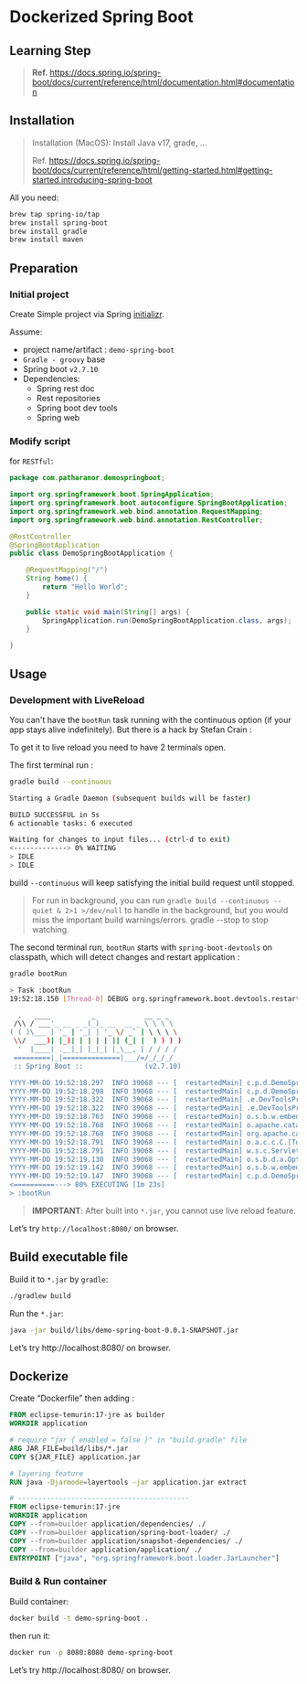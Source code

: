 # Dockerized Spring Boot

## Learning Step

> **Ref.** https://docs.spring.io/spring-boot/docs/current/reference/html/documentation.html#documentation

## Installation

> Installation (MacOS): Install Java v17, grade, …
>
> Ref. https://docs.spring.io/spring-boot/docs/current/reference/html/getting-started.html#getting-started.introducing-spring-boot

All you need:

```sh
brew tap spring-io/tap
brew install spring-boot
brew install gradle
brew install maven
```

## Preparation

### Initial project

Create Simple project via Spring [initializr](https://start.spring.io/).

Assume:

- project name/artifact : `demo-spring-boot`
- `Gradle - groovy` base
- Spring boot `v2.7.10`
- Dependencies:
  - Spring rest doc
  - Rest repositories
  - Spring boot dev tools
  - Spring web

### Modify script

for `RESTful`:

```java
package com.patharanor.demospringboot;

import org.springframework.boot.SpringApplication;
import org.springframework.boot.autoconfigure.SpringBootApplication;
import org.springframework.web.bind.annotation.RequestMapping;
import org.springframework.web.bind.annotation.RestController;

@RestController
@SpringBootApplication
public class DemoSpringBootApplication {

    @RequestMapping("/")
    String home() {
        return "Hello World";
    }

    public static void main(String[] args) {
        SpringApplication.run(DemoSpringBootApplication.class, args);
    }

}
```

## Usage

### Development with LiveReload

You can't have the `bootRun` task running with the continuous option (if your app stays alive indefinitely). But there is a hack by Stefan Crain :

To get it to live reload you need to have 2 terminals open.

The first terminal run :

```sh
gradle build --continuous

Starting a Gradle Daemon (subsequent builds will be faster)

BUILD SUCCESSFUL in 5s
6 actionable tasks: 6 executed

Waiting for changes to input files... (ctrl-d to exit)
<-------------> 0% WAITING
> IDLE
> IDLE
```

build `--continuous` will keep satisfying the initial build request until stopped.

> For run in background, you can run `gradle build --continuous --quiet & 2>1 >/dev/null` to handle in the background, but you would miss the important build warnings/errors. gradle --stop to stop watching.

The second terminal run, `bootRun` starts with `spring-boot-devtools` on classpath, which will detect changes and restart application :

```sh
gradle bootRun

> Task :bootRun
19:52:18.150 [Thread-0] DEBUG org.springframework.boot.devtools.restart.classloader.RestartClassLoader - Created RestartClassLoader org.springframework.boot.devtools.restart.classloader.RestartClassLoader@577c9290

  .   ____          _            __ _ _
 /\\ / ___'_ __ _ _(_)_ __  __ _ \ \ \ \
( ( )\___ | '_ | '_| | '_ \/ _` | \ \ \ \
 \\/  ___)| |_)| | | | | || (_| |  ) ) ) )
  '  |____| .__|_| |_|_| |_\__, | / / / /
 =========|_|==============|___/=/_/_/_/
 :: Spring Boot ::               (v2.7.10)

YYYY-MM-DD 19:52:18.297  INFO 39068 --- [  restartedMain] c.p.d.DemoSpringBootApplication          : Starting DemoSpringBootApplication using Java 17.0.6 on PatharaNor.local with PID 39068 (/Users/Pathara.No/projects/test/demo-spring-boot/build/classes/java/main started by patharanor in /Users/Pathara.No/projects/test/demo-spring-boot)
YYYY-MM-DD 19:52:18.298  INFO 39068 --- [  restartedMain] c.p.d.DemoSpringBootApplication          : No active profile set, falling back to 1 default profile: "default"
YYYY-MM-DD 19:52:18.322  INFO 39068 --- [  restartedMain] .e.DevToolsPropertyDefaultsPostProcessor : Devtools property defaults active! Set 'spring.devtools.add-properties' to 'false' to disable
YYYY-MM-DD 19:52:18.322  INFO 39068 --- [  restartedMain] .e.DevToolsPropertyDefaultsPostProcessor : For additional web related logging consider setting the 'logging.level.web' property to 'DEBUG'
YYYY-MM-DD 19:52:18.763  INFO 39068 --- [  restartedMain] o.s.b.w.embedded.tomcat.TomcatWebServer  : Tomcat initialized with port(s): 8080 (http)
YYYY-MM-DD 19:52:18.768  INFO 39068 --- [  restartedMain] o.apache.catalina.core.StandardService   : Starting service [Tomcat]
YYYY-MM-DD 19:52:18.768  INFO 39068 --- [  restartedMain] org.apache.catalina.core.StandardEngine  : Starting Servlet engine: [Apache Tomcat/9.0.73]
YYYY-MM-DD 19:52:18.791  INFO 39068 --- [  restartedMain] o.a.c.c.C.[Tomcat].[localhost].[/]       : Initializing Spring embedded WebApplicationContext
YYYY-MM-DD 19:52:18.791  INFO 39068 --- [  restartedMain] w.s.c.ServletWebServerApplicationContext : Root WebApplicationContext: initialization completed in 469 ms
YYYY-MM-DD 19:52:19.130  INFO 39068 --- [  restartedMain] o.s.b.d.a.OptionalLiveReloadServer       : LiveReload server is running on port 35729
YYYY-MM-DD 19:52:19.142  INFO 39068 --- [  restartedMain] o.s.b.w.embedded.tomcat.TomcatWebServer  : Tomcat started on port(s): 8080 (http) with context path ''
YYYY-MM-DD 19:52:19.147  INFO 39068 --- [  restartedMain] c.p.d.DemoSpringBootApplication          : Started DemoSpringBootApplication in 0.992 seconds (JVM running for 1.204)
<==========---> 80% EXECUTING [1m 23s]
> :bootRun
```

> **IMPORTANT**: After built into `*.jar`, you cannot use live reload feature.

Let’s try `http://localhost:8080/` on browser.

## Build executable file

Build it to `*.jar` by `gradle`:

```sh
./gradlew build
```

Run the `*.jar`:

```sh
java -jar build/libs/demo-spring-boot-0.0.1-SNAPSHOT.jar
```

Let’s try http://localhost:8080/ on browser.

## Dockerize

Create “Dockerfile” then adding :

```dockerfile
FROM eclipse-temurin:17-jre as builder
WORKDIR application

# require "jar { enabled = false }" in "build.gradle" file
ARG JAR_FILE=build/libs/*.jar
COPY ${JAR_FILE} application.jar

# layering feature
RUN java -Djarmode=layertools -jar application.jar extract

# ------------------------------------------
FROM eclipse-temurin:17-jre
WORKDIR application
COPY --from=builder application/dependencies/ ./
COPY --from=builder application/spring-boot-loader/ ./
COPY --from=builder application/snapshot-dependencies/ ./
COPY --from=builder application/application/ ./
ENTRYPOINT ["java", "org.springframework.boot.loader.JarLauncher"]
```

### Build & Run container

Build container:

```sh
docker build -t demo-spring-boot .
```

then run it:

```sh
docker run -p 8080:8080 demo-spring-boot
```

Let’s try http://localhost:8080/ on browser.
